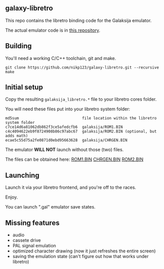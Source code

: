 galaxy-libretro
---------------

This repo contains the libretro binding code for the Galaksija emulator.

The actual emulator code is in [this repository](https://github.com/nikp123/Galaksija-Emulator).


Building
--------

You'll need a working C/C++ toolchain, git and make.

```
git clone https://github.com/nikp123/galaxy-libretro.git --recursive
make
```


Initial setup
-------------

Copy the resulting ``galaksija_libretro.*`` file to your libretro cores folder.

You will need these files put into your libretro system folder:
```
md5sum                            file location within the libretro system folder
c7ce14d6a81062db862f3ce5afedcfb6  galaksija/ROM1.BIN
c4c4094622eb9f8724908b86c97abc67  galaksija/ROM2.BIN (optional, but adds math)
ecae5c55d75a2fe0871d0ebd95663628  galaksija/CHRGEN.BIN
```

The emulator **WILL NOT** launch without those (two) files.

The files can be obtained here:
[ROM1.BIN](https://github.com/mejs/galaksija/blob/master/roms/ROM%20A/ROM_A_with_ROM_B_init_ver_29.bin?raw=true)
[CHRGEN.BIN](https://raw.githubusercontent.com/mejs/galaksija/master/roms/Character%20Generator%20ROM/CHRGEN_MIPRO.BIN)
[ROM2.BIN](https://github.com/mejs/galaksija/blob/master/roms/ROM%20B/ROM_B.bin?raw=true)


Launching
---------

Launch it via your libretro frontend, and you're off to the races.

Enjoy.

You can launch ".gal" emulator save states.


Missing features
----------------

 - audio
 - cassete drive
 - PAL signal emulation
 - optimized character drawing (now it just refreshes the entire screen)
 - saving the emulation state (can't figure out how that works under libretro)

